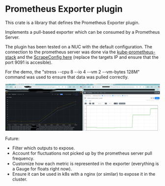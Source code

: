 # Prometheus Exporter plugin

This crate is a library that defines the Prometheus Exporter plugin.

Implements a pull-based exporter which can be consumed by a Prometheus Server.

The plugin has been tested on a NUC with the default configuration. The connection to the prometheus server was done via the [kube-prometheus-stack](https://github.com/prometheus-community/helm-charts/blob/main/charts/kube-prometheus-stack/README.md) and the [ScrapeConfig here](./docs/alumet-scrape-config.yaml) (replace the targets IP and ensure that the port 9091 is accesible).

For the demo, the "stress --cpu 8 --io 4 --vm 2 --vm-bytes 128M" command was used to ensure that data was pulled correctly.

![demo](./docs/exporter-demo.png)

Future:
- Filter which outputs to expose.
- Account for fluctuations not picked up by the prometheus server pull frequency.
- Customize how each metric is represented in the exporter (everything is a Gauge for floats right now).
- Ensure it can be used in k8s with a nginx (or similar) to expose it in the cluster.
